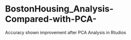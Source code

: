 # BostonHousing_Analysis-Compared-with-PCA-
Accuracy shown improvement after PCA Analysis in Rtudios

